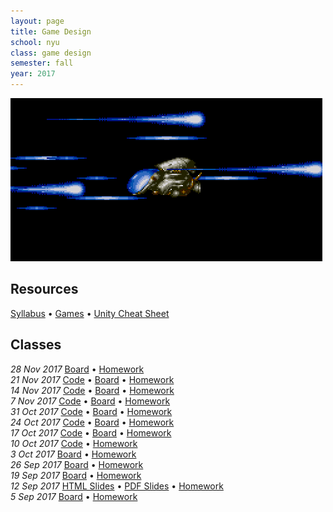 ```yaml
---
layout: page
title: Game Design
school: nyu
class: game design
semester: fall
year: 2017
---
```


![](rtype.gif)

## Resources

[Syllabus](syllabus.pdf) &bull; [Games](games) &bull; [Unity Cheat Sheet](http://nas.sr/teaching/2016/game-design/unity-cheat-sheet/)

## Classes

*28 Nov 2017* [Board](https://cdn.rawgit.com/nasser/9726843c78899b8fa34e3b59787bc9a0/raw/playtest.svg) &bull;
              [Homework](week-13/homework)  
*21 Nov 2017* [Code](week-12/AI.zip) &bull;
              [Board](https://cdn.rawgit.com/nasser/a8c00457f5fd3223a878b8fce191dc06/raw/ai-playtest.svg) &bull;
              [Homework](week-12/homework)  
*14 Nov 2017* [Code](week-11/TankGame.zip) &bull;
              [Board](https://cdn.rawgit.com/nasser/f9a2d6f51feb41cd78f9f7c8a1146513/raw/flexible.svg) &bull;
              [Homework](week-11/homework)  
*7 Nov 2017* [Code](https://gist.github.com/nasser/b239dd4a8fc493825d8d49977ae1ac2b) &bull;
              [Board](https://cdn.rawgit.com/nasser/86df86ee33bf515ffe108146940485d8/raw/time.svg) &bull;
              [Homework](week-10/homework)  
*31 Oct 2017* [Code](week-9/PhysicsBumper.zip) &bull;
              [Board](https://rawgit.com/nasser/0810a7a68c1532279e73e64995e6f0d1/raw/physics.svg) &bull;
              [Homework](week-9/homework)  
*24 Oct 2017* [Code](week-8/ArtAndMotion.zip) &bull;
              [Board](https://cdn.rawgit.com/nasser/2d13030baa30081faae895e9a4ffea91/raw/linear.svg) &bull;
              [Homework](week-8/homework)  
*17 Oct 2017* [Code](https://gist.github.com/nasser/ddb12b180e029fb5fe03b67c597d2450) &bull;
              [Board](https://cdn.rawgit.com/nasser/609d5567698ac1bc73adb3502131e421/raw/unity-api.svg) &bull;
              [Homework](week-7/homework)  
*10 Oct 2017* [Code](https://gist.github.com/nasser/de81bcd7910d732fb43e2a3c9c984987) &bull;
             [Homework](week-6/homework)  
*3 Oct 2017* [Board](https://cdn.rawgit.com/nasser/697aa600c417743fb8580a6bedbf8002/raw/abstract-games.svg) &bull;
             [Homework](week-5/homework)  
*26 Sep 2017* [Board](https://cdn.rawgit.com/nasser/a0898700397d53abaae2d079ae7a3acd/raw/production.svg) &bull;
              [Homework](week-4/homework)  
*19 Sep 2017* [Board](https://cdn.rawgit.com/nasser/938b08d05db6a1dc70054f63be75bc75/raw/mindmap.svg) &bull;
              [Homework](week-3/homework)  
*12 Sep 2017* [HTML Slides](week-2/slides) &bull;
              [PDF Slides](week-2/slides.pdf) &bull;
              [Homework](week-2/homework)  
*5 Sep 2017* [Board](https://cdn.rawgit.com/nasser/079fca31b5a2553353c66db2e76e944c/raw/games-intro.svg) &bull;
             [Homework](week-1/homework)  
